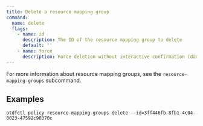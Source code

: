 ```yaml
---
title: Delete a resource mapping group
command:
  name: delete
  flags:
    - name: id
      description: The ID of the resource mapping group to delete
      default: ''
    - name: force
      description: Force deletion without interactive confirmation (dangerous)
---
```


For more information about resource mapping groups, see the `resource-mapping-groups` subcommand.

## Examples

```shell
otdfctl policy resource-mapping-groups delete --id=3ff446fb-8fb1-4c04-8023-47592c90370c
```
